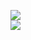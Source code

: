 [![](https://img.shields.io/badge/Made%20With-Github%20Spray-lightgrey.svg?style=for-the-badge&logo=github)](https://github.com/Annihil/github-spray#20349)  
[![](https://i.imgur.com/2DrTn0Z.gif)](https://github.com/Annihil/github-spray)